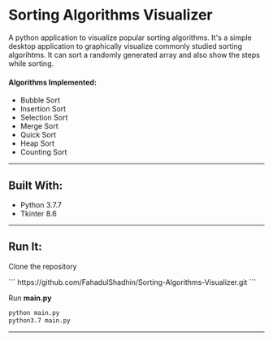 # Sorting Algorithms Visualizer
A python application to visualize popular sorting algorithms. It's a simple desktop application to graphically visualize commonly studied sorting algorihtms. It can sort a randomly generated array and also show the steps while sorting. 
#### Algorithms Implemented:
* Bubble Sort 
* Insertion Sort 
* Selection Sort 
* Merge Sort 
* Quick Sort 
* Heap Sort 
* Counting Sort
----------------------------------------------------------------------------------------------------------------------------------------
## Built With:
* Python 3.7.7
* Tkinter 8.6
----------------------------------------------------------------------------------------------------------------------------------------
## Run It:
<p> Clone the repository </p>
```
https://github.com/FahadulShadhin/Sorting-Algorithms-Visualizer.git
```

<p>Run <strong>main.py</strong><p>

```cmd
python main.py
python3.7 main.py
```
----------------------------------------------------------------------------------------------------------------------------------------
